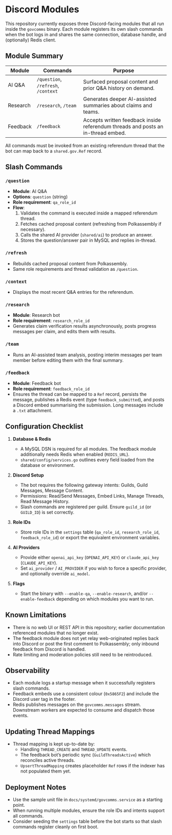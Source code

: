 # Discord Modules

This repository currently exposes three Discord-facing modules that all run inside the `govcomms` binary. Each module registers its own slash commands when the bot logs in and shares the same connection, database handle, and (optionally) Redis client.

## Module Summary

| Module | Commands | Purpose |
| --- | --- | --- |
| AI Q&A | `/question`, `/refresh`, `/context` | Surfaced proposal content and prior Q&A history on demand. |
| Research | `/research`, `/team` | Generates deeper AI-assisted summaries about claims and teams. |
| Feedback | `/feedback` | Accepts written feedback inside referendum threads and posts an in-thread embed. |

All commands must be invoked from an existing referendum thread that the bot can map back to a `shared.gov.Ref` record.

## Slash Commands

### `/question`
- **Module**: AI Q&A
- **Options**: `question` (string)
- **Role requirement**: `qa_role_id`
- **Flow**:
  1. Validates the command is executed inside a mapped referendum thread.
  2. Fetches cached proposal content (refreshing from Polkassembly if necessary).
  3. Calls the shared AI provider (`shared/ai`) to produce an answer.
  4. Stores the question/answer pair in MySQL and replies in-thread.

### `/refresh`
- Rebuilds cached proposal content from Polkassembly.
- Same role requirements and thread validation as `/question`.

### `/context`
- Displays the most recent Q&A entries for the referendum.

### `/research`
- **Module**: Research bot
- **Role requirement**: `research_role_id`
- Generates claim verification results asynchronously, posts progress messages per claim, and edits them with results.

### `/team`
- Runs an AI-assisted team analysis, posting interim messages per team member before editing them with the final summary.

### `/feedback`
- **Module**: Feedback bot
- **Role requirement**: `feedback_role_id`
- Ensures the thread can be mapped to a `Ref` record, persists the message, publishes a Redis event (type `feedback_submitted`), and posts a Discord embed summarising the submission. Long messages include a `.txt` attachment.

## Configuration Checklist

1. **Database & Redis**
   - A MySQL DSN is required for all modules. The feedback module additionally needs Redis when enabled (`REDIS_URL`).
   - `shared/config/services.go` outlines every field loaded from the database or environment.

2. **Discord Setup**
   - The bot requires the following gateway intents: Guilds, Guild Messages, Message Content.
   - Permissions: Read/Send Messages, Embed Links, Manage Threads, Read Message History.
   - Slash commands are registered per guild. Ensure `guild_id` (or `GUILD_ID`) is set correctly.

3. **Role IDs**
   - Store role IDs in the `settings` table (`qa_role_id`, `research_role_id`, `feedback_role_id`) or export the equivalent environment variables.

4. **AI Providers**
   - Provide either `openai_api_key` (`OPENAI_API_KEY`) or `claude_api_key` (`CLAUDE_API_KEY`).
   - Set `ai_provider` / `AI_PROVIDER` if you wish to force a specific provider, and optionally override `ai_model`.

5. **Flags**
   - Start the binary with `--enable-qa`, `--enable-research`, and/or `--enable-feedback` depending on which modules you want to run.

## Known Limitations

- There is no web UI or REST API in this repository; earlier documentation referenced modules that no longer exist.
- The feedback module does not yet relay web-originated replies back into Discord or post the first comment to Polkassembly; only inbound feedback from Discord is handled.
- Rate limiting and moderation policies still need to be reintroduced.

## Observability

- Each module logs a startup message when it successfully registers slash commands.
- Feedback embeds use a consistent colour (`0x5865F2`) and include the Discord user tag in the footer.
- Redis publishes messages on the `govcomms.messages` stream. Downstream workers are expected to consume and dispatch those events.

## Updating Thread Mappings

- Thread mapping is kept up-to-date by:
  - Handling `THREAD_CREATE` and `THREAD_UPDATE` events.
  - The feedback bot’s periodic sync (`GuildThreadsActive`) which reconciles active threads.
  - `UpsertThreadMapping` creates placeholder `Ref` rows if the indexer has not populated them yet.

## Deployment Notes

- Use the sample unit file in `docs/systemd/govcomms.service` as a starting point.
- When running multiple modules, ensure the role IDs and intents support all commands.
- Consider seeding the `settings` table before the bot starts so that slash commands register cleanly on first boot.